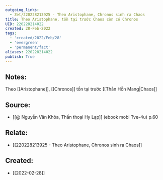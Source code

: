 ```yaml
---
outgoing_links:
  - Zet/220228213925 - Theo Aristophane, Chronos sinh ra Chaos
title: Theo Aristophane, tồn tại trước Chaos còn có Chronos
UID: 220228214022
created: 28-Feb-2022
tags:
  - 'created/2022/Feb/28'
  - 'evergreen'
  - 'permanent/fact'
aliases: 220228214022
publish: True
---
```

## Notes:
Theo [[Aristophane]], [[Chronos]] tồn tại trước [[Thần Hỗn Mang|Chaos]]

## Source:
- [[@ Nguyễn Văn Khỏa, Thần thoại Hy Lạp]] (ebook mobi Tve-4u) p.60

## Relate:
- [[220228213925 - Theo Aristophane, Chronos sinh ra Chaos]]
## Created:
- [[2022-02-28]]
